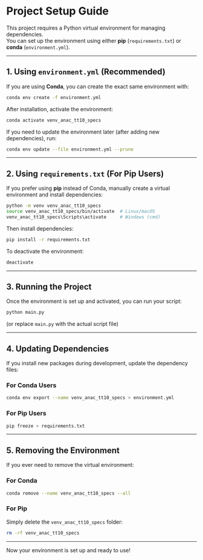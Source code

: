 # Project Setup Guide

This project requires a Python virtual environment for managing dependencies.  
You can set up the environment using either **pip** (`requirements.txt`) or **conda** (`environment.yml`).

---

## **1. Using `environment.yml` (Recommended)**
If you are using **Conda**, you can create the exact same environment with:

```bash
conda env create -f environment.yml
```

After installation, activate the environment:

```bash
conda activate venv_anac_tt10_specs
```

If you need to update the environment later (after adding new dependencies), run:

```bash
conda env update --file environment.yml --prune
```

---

## **2. Using `requirements.txt` (For Pip Users)**
If you prefer using **pip** instead of Conda, manually create a virtual environment and install dependencies:

```bash
python -m venv venv_anac_tt10_specs
source venv_anac_tt10_specs/bin/activate  # Linux/macOS
venv_anac_tt10_specs\Scripts\activate     # Windows (cmd)
```

Then install dependencies:

```bash
pip install -r requirements.txt
```

To deactivate the environment:

```bash
deactivate
```

---

## **3. Running the Project**
Once the environment is set up and activated, you can run your script:

```bash
python main.py
```
(or replace `main.py` with the actual script file)

---

## **4. Updating Dependencies**
If you install new packages during development, update the dependency files:

### **For Conda Users**
```bash
conda env export --name venv_anac_tt10_specs > environment.yml
```

### **For Pip Users**
```bash
pip freeze > requirements.txt
```

---

## **5. Removing the Environment**
If you ever need to remove the virtual environment:

### **For Conda**
```bash
conda remove --name venv_anac_tt10_specs --all
```

### **For Pip**
Simply delete the `venv_anac_tt10_specs` folder:

```bash
rm -rf venv_anac_tt10_specs
```

---

Now your environment is set up and ready to use!
